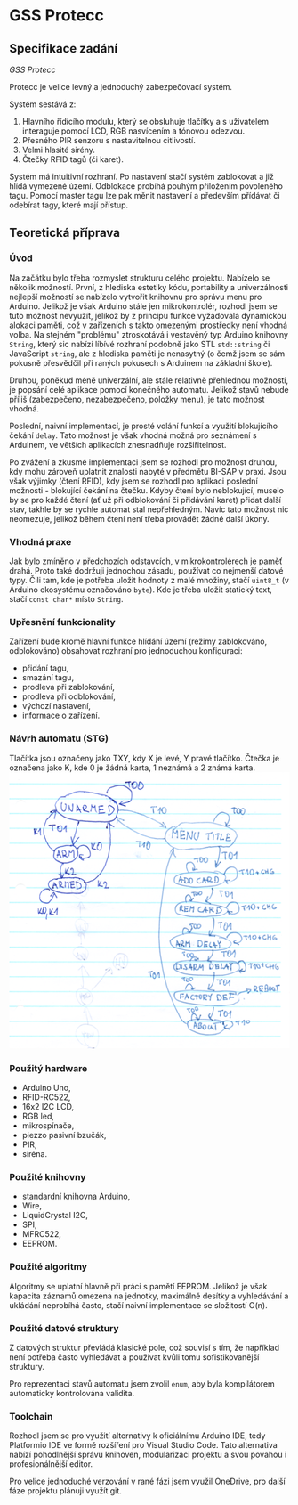 # GSS Protecc

## Specifikace zadání
*GSS Protecc*

Protecc je velice levný a jednoduchý zabezpečovací systém. 

Systém sestává z:
1. Hlavního řídícího modulu, který se obsluhuje tlačítky a s uživatelem
interaguje pomocí LCD, RGB nasvícením a tónovou odezvou.
2. Přesného PIR senzoru s nastavitelnou citlivostí.
3. Velmi hlasité sirény.
4. Čtečky RFID tagů (či karet).

Systém má intuitivní rozhraní.
Po nastavení stačí systém zablokovat a již hlídá vymezené území.
Odblokace probíhá pouhým přiložením povoleného tagu.
Pomocí master tagu lze pak měnit nastavení
a především přídávat či odebírat tagy, které mají přístup.

## Teoretická příprava
### Úvod
Na začátku bylo třeba rozmyslet strukturu celého projektu. Nabízelo se několik možností.
První, z hlediska estetiky kódu, portability a univerzálnosti nejlepší možností se nabízelo vytvořit knihovnu pro správu menu pro Arduino. Jelikož je však Arduino stále jen mikrokontrolér, rozhodl jsem se tuto možnost nevyužít, jelikož by z principu funkce vyžadovala dynamickou alokaci paměti, což v zařízeních s takto omezenými prostředky není vhodná volba. Na stejném "problému" ztroskotává i vestavěný typ Arduino knihovny `String`, který sic nabízí líbívé rozhraní podobně jako STL `std::string` či JavaScript `string`, ale z hlediska paměti je nenasytný (o čemž jsem se sám pokusně přesvědčil při raných pokusech s Arduinem na základní škole).

Druhou, poněkud méně univerzální, ale stále relativně přehlednou možností, je popsání celé aplikace pomocí konečného automatu. Jelikož stavů nebude příliš (zabezpečeno, nezabezpečeno, položky menu), je tato možnost vhodná.

Poslední, naivní implementací, je prosté volání funkcí a využití blokujícího čekání `delay`. Tato možnost je však vhodná možná pro seznámení s Arduinem, ve větších aplikacích znesnadňuje rozšiřitelnost.

Po zvážení a zkusmé implementaci jsem se rozhodl pro možnost druhou, kdy mohu zároveň uplatnit znalosti nabyté v předmětu BI-SAP v praxi. Jsou však výjimky (čtení RFID), kdy jsem se rozhodl pro aplikaci poslední možnosti - blokující čekání na čtečku. Kdyby čtení bylo neblokující, muselo by se pro každé čtení (ať už při odblokování či přidávání karet) přidat další stav, takhle by se rychle automat stal nepřehledným. Navíc tato možnost nic neomezuje, jelikož během čtení není třeba provádět žádné další úkony.

### Vhodná praxe
Jak bylo zmíněno v předchozích odstavcích, v mikrokontrolérech je paměť drahá. Proto také dodržuji jednochou zásadu, používat co nejmenší datové typy. Čili tam, kde je potřeba uložit hodnoty z malé množiny, stačí `uint8_t` (v Arduino ekosystému označováno `byte`). Kde je třeba uložit statický text, stačí `const char*` místo `String`.

### Upřesnění funkcionality
Zařízení bude kromě hlavní funkce hlídání území (režimy zablokováno, odblokováno) obsahovat rozhraní pro jednoduchou konfiguraci:
- přidání tagu,
- smazání tagu,
- prodleva při zablokování,
- prodleva při odblokování,
- výchozí nastavení,
- informace o zařízení.

### Návrh automatu (STG)
Tlačítka jsou označeny jako TXY, kdy X je levé, Y pravé tlačítko. Čtečka je označena jako K, kde 0 je žádná karta, 1 neznámá a 2 známá karta.
![Automat](stg.png)

### Použitý hardware
- Arduino Uno,
- RFID-RC522,
- 16x2 I2C LCD,
- RGB led,
- mikrospínače,
- piezzo pasivní bzučák,
- PIR,
- siréna.

### Použité knihovny
- standardní knihovna Arduino,
- Wire,
- LiquidCrystal I2C,
- SPI,
- MFRC522,
- EEPROM.

### Použité algoritmy
Algoritmy se uplatní hlavně při práci s pamětí EEPROM. Jelikož je však kapacita záznamů omezena na jednotky, maximálně desítky a vyhledávání a ukládání neprobíhá často, stačí naivní implementace se složitostí O(n).

### Použité datové struktury
Z datových struktur převládá klasické pole, což souvisí s tím, že například není potřeba často vyhledávat a používat kvůli tomu sofistikovanější struktury.

Pro reprezentaci stavů automatu jsem zvolil `enum`, aby byla kompilátorem automaticky kontrolována validita.

### Toolchain
Rozhodl jsem se pro využití alternativy k oficiálnímu Arduino IDE, tedy Platformio IDE ve formě rozšíření pro Visual Studio Code. Tato alternativa nabízí pohodlnější správu knihoven, modularizaci projektu a svou povahou i profesionálnější editor.

Pro velice jednoduché verzování v rané fázi jsem využil OneDrive, pro další fáze projektu plánuji využít git.